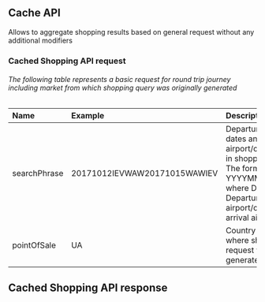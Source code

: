 ## **Cache API**

Allows to aggregate shopping results based on general request without any additional modifiers

### **Cached Shopping API request**

###### The following table represents a basic request for round trip journey including market from which shopping query was originally generated

| Name | Example | Description |
| :--- | :--- | :--- |
| searchPhrase | 20171012IEVWAW20171015WAWIEV | Departure and arrival dates and airport/city indicated in shopping request. The format is YYYYMMDDDEPARR, where DEP means Departure airport/city, ARR- arrival airport/city |
| pointOfSale | UA | Country ISO code where shopping request was generated |

## **Cached Shopping API response**

